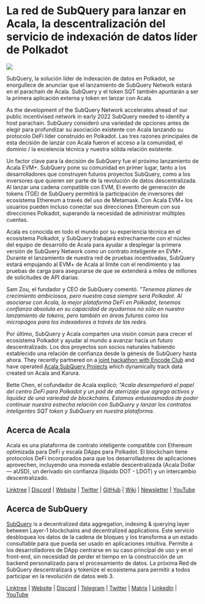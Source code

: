 # La red de SubQuery para lanzar en Acala, la descentralización del servicio de indexación de datos líder de Polkadot

![](https://miro.medium.com/max/2400/1*kj_-zZcjeYdYIZVy1atYOg.gif)

SubQuery, la solución líder de indexación de datos en Polkadot, se enorgullece de anunciar que el lanzamiento de SubQuery Network estará en el parachain de Acala. SubQuery y el token SQT también apuntarán a ser la primera aplicación externa y token en lanzar con Acala.

As the development of the SubQuery Network accelerates ahead of our public incentivised network in early 2022 SubQuery needed to identify a host parachain. SubQuery consideró una variedad de opciones antes de elegir para profundizar su asociación existente con Acala lanzando su protocolo DeFi líder construido en Polkadot. Las tres razones principales de esta decisión de lanzar con Acala fueron el acceso a la comunidad, el dominio / la excelencia técnica y nuestra sólida relación existente.

Un factor clave para la decisión de SubQuery fue el próximo lanzamiento de Acala EVM+. SubQuery pone su comunidad en primer lugar, tanto a los desarrolladores que construyen futuros proyectos SubQuery, como a los inversores que quieren ser parte de la revolución de datos descentralizada. Al lanzar una cadena compatible con EVM, El evento de generación de tokens (TGE) de SubQuery permitirá la participación de inversores del ecosistema Ethereum a través del uso de Metamask. Con Acala EVM+ los usuarios pueden incluso conectar sus direcciones Ethereum con sus direcciones Polkadot, superando la necesidad de administrar múltiples cuentas.

Acala es conocida en todo el mundo por su experiencia técnica en el ecosistema Polkadot, y SubQuery trabajará estrechamente con el núcleo del equipo de desarrollo de Acala para ayudar a desplegar la primera versión de SubQuery Network como un contrato inteligente en EVM+. Durante el lanzamiento de nuestra red de pruebas incentivadas, SubQuery estará empujando al EVM+ de Acala al límite con el rendimiento y las pruebas de carga para asegurarse de que se extenderá a miles de millones de solicitudes de API diarias.

Sam Zou, el fundador y CEO de SubQuery comentó. _"Tenemos planes de crecimiento ambiciosos, pero nuestra casa siempre será Polkadot. Al asociarse con Acala, la mejor plataforma DeFi en Polkadot, tenemos confianza absoluta en su capacidad de ayudarnos no sólo en nuestro lanzamiento de tokens, pero también en áreas futuras como los micropagos para los indexadores a través de las redes._

Por último, SubQuery y Acala comparten una visión común para crecer el ecosistema Polkadot y ayudar al mundo a avanzar hacia un futuro descentralizado. Los dos proyectos son socios naturales habiendo establecido una relación de confianza desde la génesis de SubQuery hasta ahora. They recently partnered on a [joint hackathon with Encode Club](https://medium.com/encode-club/polkadot-hack-challenges-7cfeba1a4c0e) and have operated [Acala SubQuery Projects](../customer_announcements/20210316-SubQuery-Integrates-Acala-to-Aggregate-and-Serve-DeFi-Data-to-Polkadot-and-Kusama-Builders.md) which dynamically track data created on Acala and Karura.

Bette Chen, el cofundador de Acala explicó; _“Acala desempeñará el papel del centro DeFi para Polkadot y un pad de aterrizaje que agrega activos y liquidez de una variedad de blockchains. Estamos entusiasmados de poder continuar nuestra estrecha relación con SubQuery y lanzar los contratos inteligentes SQT token y SubQuery en nuestra plataforma._

## Acerca de Acala

Acala es una plataforma de contrato inteligente compatible con Ethereum optimizada para DeFi y escala DApps para Polkadot. El blockchain tiene protocolos DeFi incorporados para que los desarrolladores de aplicaciones aprovechen, incluyendo una moneda estable descentralizada (Acala Dollar — aUSD), un derivado sin confianza (líquido DOT - LDOT) y un intercambio descentralizado.

[Linktree](https://linktr.ee/acalanetwork) | [Discord](https://discord.gg/vdbFVCH) | [Website](https://acala.network/) | [Twitter](https://twitter.com/AcalaNetwork) | [GitHub](https://github.com/AcalaNetwork/Acala) | [Wiki](https://github.com/AcalaNetwork/Acala/wiki) | [Newsletter](https://share.hsforms.com/1X9RxkXk-R62I0VNbATaDXw4h8qc) | [YouTube](http://youtube.com/c/acalanetwork)

## Acerca de SubQuery

[SubQuery](https://subquery.network/) is a decentralized data aggregation, indexing & querying layer between Layer-1 blockchains and decentralized applications. Este servicio desbloquea los datos de la cadena de bloques y los transforma a un estado consultable para que pueda ser usado en aplicaciones intuitiva. Permite a los desarrolladores de DApp centrarse en su caso principal de uso y en el front-end, sin necesidad de perder el tiempo en la construcción de un backend personalizado para el procesamiento de datos. La próxima Red de SubQuery descentralizará y tokenize el ecosistema para permitir a todos participar en la revolución de datos web 3.

​​[Linktree](https://linktr.ee/subquerynetwork) | [Website](https://subquery.network/) | [Discord](https://discord.com/invite/78zg8aBSMG) | [Telegram](https://t.me/subquerynetwork) | [Twitter](https://twitter.com/subquerynetwork) | [Matrix](https://matrix.to/#/#subquery:matrix.org) | [LinkedIn](https://www.linkedin.com/company/subquery) | [YouTube](https://www.youtube.com/channel/UCi1a6NUUjegcLHDFLr7CqLw)
